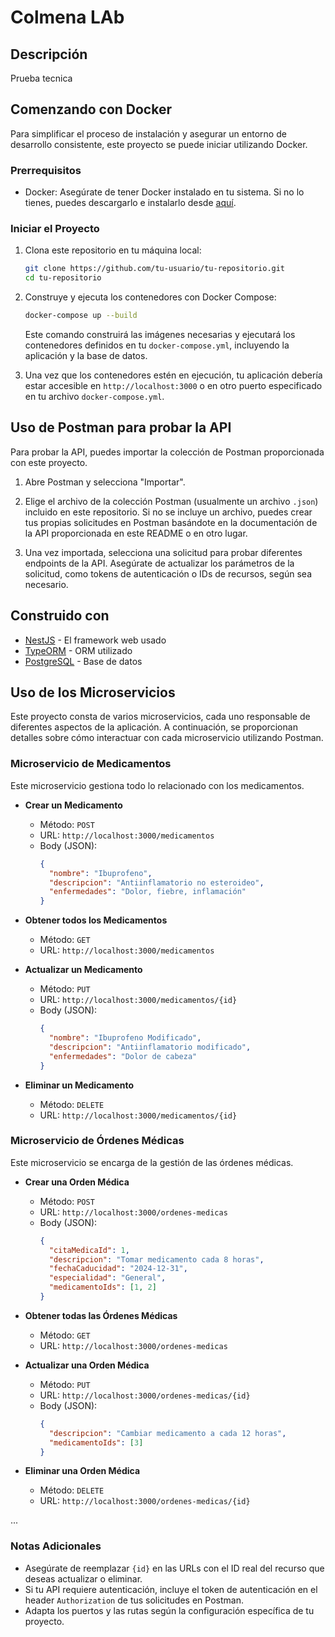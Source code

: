 # Colmena LAb

## Descripción

Prueba tecnica

## Comenzando con Docker

Para simplificar el proceso de instalación y asegurar un entorno de desarrollo consistente, este proyecto se puede iniciar utilizando Docker.

### Prerrequisitos

- Docker: Asegúrate de tener Docker instalado en tu sistema. Si no lo tienes, puedes descargarlo e instalarlo desde [aquí](https://www.docker.com/get-started).

### Iniciar el Proyecto

1. Clona este repositorio en tu máquina local:

    ```bash
    git clone https://github.com/tu-usuario/tu-repositorio.git
    cd tu-repositorio
    ```

2. Construye y ejecuta los contenedores con Docker Compose:

    ```bash
    docker-compose up --build
    ```

    Este comando construirá las imágenes necesarias y ejecutará los contenedores definidos en tu `docker-compose.yml`, incluyendo la aplicación y la base de datos.

3. Una vez que los contenedores estén en ejecución, tu aplicación debería estar accesible en `http://localhost:3000` o en otro puerto especificado en tu archivo `docker-compose.yml`.

## Uso de Postman para probar la API

Para probar la API, puedes importar la colección de Postman proporcionada con este proyecto.

1. Abre Postman y selecciona "Importar".

2. Elige el archivo de la colección Postman (usualmente un archivo `.json`) incluido en este repositorio. Si no se incluye un archivo, puedes crear tus propias solicitudes en Postman basándote en la documentación de la API proporcionada en este README o en otro lugar.

3. Una vez importada, selecciona una solicitud para probar diferentes endpoints de la API. Asegúrate de actualizar los parámetros de la solicitud, como tokens de autenticación o IDs de recursos, según sea necesario.

## Construido con

- [NestJS](https://nestjs.com/) - El framework web usado
- [TypeORM](https://typeorm.io/) - ORM utilizado
- [PostgreSQL](https://www.postgresql.org/) - Base de datos

## Uso de los Microservicios

Este proyecto consta de varios microservicios, cada uno responsable de diferentes aspectos de la aplicación. A continuación, se proporcionan detalles sobre cómo interactuar con cada microservicio utilizando Postman.

### Microservicio de Medicamentos

Este microservicio gestiona todo lo relacionado con los medicamentos.

- **Crear un Medicamento**

  - Método: `POST`
  - URL: `http://localhost:3000/medicamentos`
  - Body (JSON):
    ```json
    {
      "nombre": "Ibuprofeno",
      "descripcion": "Antiinflamatorio no esteroideo",
      "enfermedades": "Dolor, fiebre, inflamación"
    }
    ```

- **Obtener todos los Medicamentos**

  - Método: `GET`
  - URL: `http://localhost:3000/medicamentos`

- **Actualizar un Medicamento**

  - Método: `PUT`
  - URL: `http://localhost:3000/medicamentos/{id}`
  - Body (JSON):
    ```json
    {
      "nombre": "Ibuprofeno Modificado",
      "descripcion": "Antiinflamatorio modificado",
      "enfermedades": "Dolor de cabeza"
    }
    ```

- **Eliminar un Medicamento**

  - Método: `DELETE`
  - URL: `http://localhost:3000/medicamentos/{id}`

### Microservicio de Órdenes Médicas

Este microservicio se encarga de la gestión de las órdenes médicas.

- **Crear una Orden Médica**

  - Método: `POST`
  - URL: `http://localhost:3000/ordenes-medicas`
  - Body (JSON):
    ```json
    {
      "citaMedicaId": 1,
      "descripcion": "Tomar medicamento cada 8 horas",
      "fechaCaducidad": "2024-12-31",
      "especialidad": "General",
      "medicamentoIds": [1, 2]
    }
    ```

- **Obtener todas las Órdenes Médicas**

  - Método: `GET`
  - URL: `http://localhost:3000/ordenes-medicas`

- **Actualizar una Orden Médica**

  - Método: `PUT`
  - URL: `http://localhost:3000/ordenes-medicas/{id}`
  - Body (JSON):
    ```json
    {
      "descripcion": "Cambiar medicamento a cada 12 horas",
      "medicamentoIds": [3]
    }
    ```

- **Eliminar una Orden Médica**

  - Método: `DELETE`
  - URL: `http://localhost:3000/ordenes-medicas/{id}`

...

### Notas Adicionales

- Asegúrate de reemplazar `{id}` en las URLs con el ID real del recurso que deseas actualizar o eliminar.
- Si tu API requiere autenticación, incluye el token de autenticación en el header `Authorization` de tus solicitudes en Postman.
- Adapta los puertos y las rutas según la configuración específica de tu proyecto.